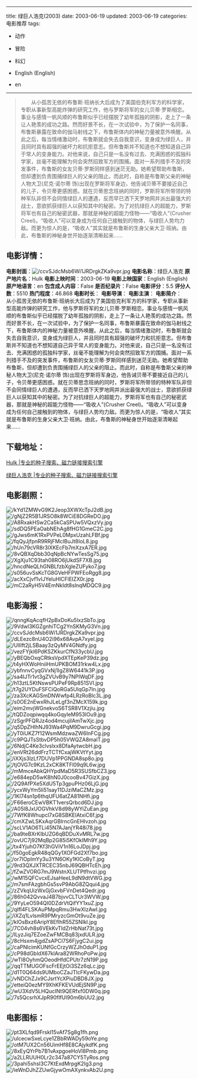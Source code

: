 
---
title: 绿巨人浩克(2003)
date: 2003-06-19
updated: 2003-06-19
categories: 电影推荐
tags:
- 动作
- 冒险
- 科幻

- English (English)
- en
---


> 　　从小孤苦无依的布鲁斯·班纳长大后成为了美国伯克利军方的科学家，专职从事新型高能炸弹的研究工作，他与罗斯将军的女儿贝蒂·罗斯相恋。事业与感情一帆风顺的布鲁斯似乎已经摆脱了幼年孤独的阴影，走上了一条让人艳羡的成功之路。然而好景不长，在一次试验中，为了保护一名同事，布鲁斯暴露在致命的伽马射线之下，布鲁斯体内的神秘力量被意外唤醒。从此之后，每当情绪激动时，布鲁斯就会失去自我意识，变身成为绿巨人，并且同时具有超强的破坏力和抗拒意志。但布鲁斯并不知道也不想知道自己异于常人的变身能力。对他来说，自己只是一名没有过去、充满困惑的孤独科学家，丝毫不能理解为何会突然招致军方的围捕。面对一系列措手不及的突发事件，布鲁斯的女友贝蒂·罗斯同样感到迷茫无助。她希望帮助布鲁斯，但却遭到负责围捕绿巨人的父亲的阻止。而此时，自称是布鲁斯父亲的神秘人物大卫(尼克·诺尔蒂 饰)出现在罗斯将军身边，他告诫贝蒂不要接近自己的儿子，令贝蒂更感困惑。就在贝蒂思念班纳的同时，罗斯将军所带领的特种军队非但不会同情绿巨人的遭遇，反而早已洒下天罗地网并派出最强大的战士，意欲抓获绿巨人以获知其中的秘密。为了对抗绿巨人的超能力，罗斯将军也有自己的秘密武器，那就是神秘的超能力怪物——“吸收人”(Crusher Creel)。“吸收人”可以变身成为任何自己接触到的物体，与绿巨人势均力敌。而更为惊人的是，“吸收人”其实就是布鲁斯的生身父亲大卫·班纳。由此，布鲁斯的神秘身世开始逐渐清晰起来……

## **电影详情**：

**电影封面**：<img src="https://image.tmdb.org/t/p/w200/ccvSJdcMsb6Wi1JRDrgkZKa9vpr.jpg" alt="/ccvSJdcMsb6Wi1JRDrgkZKa9vpr.jpg" title="/ccvSJdcMsb6Wi1JRDrgkZKa9vpr.jpg">
**电影名称**：绿巨人浩克
**原产地片名**：Hulk
**电影上映时间**：2003-06-19
**电影上映国家**：English (English)
**原产地语言**：en
**包含成人内容**：False
**是否纪录片**：False
**电影评分**：5.5
**评分人数**：5510
**热门程度**：46.868
**电影时长**：
**电影导演**：
**电影主演**：
**电影简介**：　　从小孤苦无依的布鲁斯·班纳长大后成为了美国伯克利军方的科学家，专职从事新型高能炸弹的研究工作，他与罗斯将军的女儿贝蒂·罗斯相恋。事业与感情一帆风顺的布鲁斯似乎已经摆脱了幼年孤独的阴影，走上了一条让人艳羡的成功之路。然而好景不长，在一次试验中，为了保护一名同事，布鲁斯暴露在致命的伽马射线之下，布鲁斯体内的神秘力量被意外唤醒。从此之后，每当情绪激动时，布鲁斯就会失去自我意识，变身成为绿巨人，并且同时具有超强的破坏力和抗拒意志。但布鲁斯并不知道也不想知道自己异于常人的变身能力。对他来说，自己只是一名没有过去、充满困惑的孤独科学家，丝毫不能理解为何会突然招致军方的围捕。面对一系列措手不及的突发事件，布鲁斯的女友贝蒂·罗斯同样感到迷茫无助。她希望帮助布鲁斯，但却遭到负责围捕绿巨人的父亲的阻止。而此时，自称是布鲁斯父亲的神秘人物大卫(尼克·诺尔蒂 饰)出现在罗斯将军身边，他告诫贝蒂不要接近自己的儿子，令贝蒂更感困惑。就在贝蒂思念班纳的同时，罗斯将军所带领的特种军队非但不会同情绿巨人的遭遇，反而早已洒下天罗地网并派出最强大的战士，意欲抓获绿巨人以获知其中的秘密。为了对抗绿巨人的超能力，罗斯将军也有自己的秘密武器，那就是神秘的超能力怪物——“吸收人”(Crusher Creel)。“吸收人”可以变身成为任何自己接触到的物体，与绿巨人势均力敌。而更为惊人的是，“吸收人”其实就是布鲁斯的生身父亲大卫·班纳。由此，布鲁斯的神秘身世开始逐渐清晰起来……

## **下载地址**：
[Hulk |专业的种子搜索、磁力链接搜索引擎](https://movie.amd794.com:2083/?search=Hulk&ordering=&mode=match_phrase&page_size=10&page=1)

[绿巨人浩克 |专业的种子搜索、磁力链接搜索引擎](https://movie.amd794.com:2083/?search=%E7%BB%BF%E5%B7%A8%E4%BA%BA%E6%B5%A9%E5%85%8B&ordering=&mode=match_phrase&page_size=10&page=1)
 

## **电影剧照**：
<img src="https://image.tmdb.org/t/p/original/kYd1ZMWvG9K2Jeop3XWXcTpJ2dB.jpg" alt="/kYd1ZMWvG9K2Jeop3XWXcTpJ2dB.jpg" title="/kYd1ZMWvG9K2Jeop3XWXcTpJ2dB.jpg"><img src="https://image.tmdb.org/t/p/original/gNjZ2R5B1JRSO8k8WCiE8DGReDO.jpg" alt="/gNjZ2R5B1JRSO8k8WCiE8DGReDO.jpg" title="/gNjZ2R5B1JRSO8k8WCiE8DGReDO.jpg"><img src="https://image.tmdb.org/t/p/original/A8RxakHSw2Ca5kCaSPUw5VQxzVy.jpg" alt="/A8RxakHSw2Ca5kCaSPUw5VQxzVy.jpg" title="/A8RxakHSw2Ca5kCaSPUw5VQxzVy.jpg"><img src="https://image.tmdb.org/t/p/original/sdDQ5PEaOabNEhAg8fHG1GmeC2C.jpg" alt="/sdDQ5PEaOabNEhAg8fHG1GmeC2C.jpg" title="/sdDQ5PEaOabNEhAg8fHG1GmeC2C.jpg"><img src="https://image.tmdb.org/t/p/original/gJws6mK1RxPVPeL0MpxUzahLFBf.jpg" alt="/gJws6mK1RxPVPeL0MpxUzahLFBf.jpg" title="/gJws6mK1RxPVPeL0MpxUzahLFBf.jpg"><img src="https://image.tmdb.org/t/p/original/fqQyJjfpnR9RRjFMcIBuJt8IoL8.jpg" alt="/fqQyJjfpnR9RRjFMcIBuJt8IoL8.jpg" title="/fqQyJjfpnR9RRjFMcIBuJt8IoL8.jpg"><img src="https://image.tmdb.org/t/p/original/hUn79cVR8r3lXKEcFb7mXzxA7ER.jpg" alt="/hUn79cVR8r3lXKEcFb7mXzxA7ER.jpg" title="/hUn79cVR8r3lXKEcFb7mXzxA7ER.jpg"><img src="https://image.tmdb.org/t/p/original/8vQBXqDbb30qNpBcNYwTesSg75.jpg" alt="/8vQBXqDbb30qNpBcNYwTesSg75.jpg" title="/8vQBXqDbb30qNpBcNYwTesSg75.jpg"><img src="https://image.tmdb.org/t/p/original/XgXju1C93tah08RO6jUkdSF7XB.jpg" alt="/XgXju1C93tah08RO6jUkdSF7XB.jpg" title="/XgXju1C93tah08RO6jUkdSF7XB.jpg"><img src="https://image.tmdb.org/t/p/original/hncdNeQLhGNBLfzbXgleZUFyko7.jpg" alt="/hncdNeQLhGNBLfzbXgleZUFyko7.jpg" title="/hncdNeQLhGNBLfzbXgleZUFyko7.jpg"><img src="https://image.tmdb.org/t/p/original/s056uvSsKcTG8GVeHFPWFEoRgg8.jpg" alt="/s056uvSsKcTG8GVeHFPWFEoRgg8.jpg" title="/s056uvSsKcTG8GVeHFPWFEoRgg8.jpg"><img src="https://image.tmdb.org/t/p/original/acXxCjvf1vIJYeluHlCFlEIZX0r.jpg" alt="/acXxCjvf1vIJYeluHlCFlEIZX0r.jpg" title="/acXxCjvf1vIJYeluHlCFlEIZX0r.jpg"><img src="https://image.tmdb.org/t/p/original/mC2aRyH5V4EmNkIdt8slnqMDQC9.jpg" alt="/mC2aRyH5V4EmNkIdt8slnqMDQC9.jpg" title="/mC2aRyH5V4EmNkIdt8slnqMDQC9.jpg">

## **电影海报**：
<img src="https://image.tmdb.org/t/p/original/qnngKqAcqfH2pBxDoKu5lxzSbTo.jpg" alt="/qnngKqAcqfH2pBxDoKu5lxzSbTo.jpg" title="/qnngKqAcqfH2pBxDoKu5lxzSbTo.jpg"><img src="https://image.tmdb.org/t/p/original/9Vdwl3KGZgnhiTCg2YnSKMyG3Vn.jpg" alt="/9Vdwl3KGZgnhiTCg2YnSKMyG3Vn.jpg" title="/9Vdwl3KGZgnhiTCg2YnSKMyG3Vn.jpg"><img src="https://image.tmdb.org/t/p/original/ccvSJdcMsb6Wi1JRDrgkZKa9vpr.jpg" alt="/ccvSJdcMsb6Wi1JRDrgkZKa9vpr.jpg" title="/ccvSJdcMsb6Wi1JRDrgkZKa9vpr.jpg"><img src="https://image.tmdb.org/t/p/original/dLEezc8nU4O2i96x68AvpA7xyel.jpg" alt="/dLEezc8nU4O2i96x68AvpA7xyel.jpg" title="/dLEezc8nU4O2i96x68AvpA7xyel.jpg"><img src="https://image.tmdb.org/t/p/original/UllIft2jLSBaay3zQyMV4GNdfy.jpg" alt="/UllIft2jLSBaay3zQyMV4GNdfy.jpg" title="/UllIft2jLSBaay3zQyMV4GNdfy.jpg"><img src="https://image.tmdb.org/t/p/original/vezFYjkl6PdKSZKkurCfN33ycbU.jpg" alt="/vezFYjkl6PdKSZKkurCfN33ycbU.jpg" title="/vezFYjkl6PdKSZKkurCfN33ycbU.jpg"><img src="https://image.tmdb.org/t/p/original/yBEQbOxqCRtksVpdXTEpKeP39dz.jpg" alt="/yBEQbOxqCRtksVpdXTEpKeP39dz.jpg" title="/yBEQbOxqCRtksVpdXTEpKeP39dz.jpg"><img src="https://image.tmdb.org/t/p/original/t4yHXWoHniiHmUPKBOM31rkw4Lx.jpg" alt="/t4yHXWoHniiHmUPKBOM31rkw4Lx.jpg" title="/t4yHXWoHniiHmUPKBOM31rkw4Lx.jpg"><img src="https://image.tmdb.org/t/p/original/ybfnnvCyqGVxNj1IgZ8W6441k3P.jpg" alt="/ybfnnvCyqGVxNj1IgZ8W6441k3P.jpg" title="/ybfnnvCyqGVxNj1IgZ8W6441k3P.jpg"><img src="https://image.tmdb.org/t/p/original/sa4IJTr1vt3gZVUvB9y7NPIWqDF.jpg" alt="/sa4IJTr1vt3gZVUvB9y7NPIWqDF.jpg" title="/sa4IJTr1vt3gZVUvB9y7NPIWqDF.jpg"><img src="https://image.tmdb.org/t/p/original/h13ztL5KtNswsPUPeF9Rp851SVI.jpg" alt="/h13ztL5KtNswsPUPeF9Rp851SVI.jpg" title="/h13ztL5KtNswsPUPeF9Rp851SVI.jpg"><img src="https://image.tmdb.org/t/p/original/t7g2UYDuFSFCiQoRGa5UlqGp7In.jpg" alt="/t7g2UYDuFSFCiQoRGa5UlqGp7In.jpg" title="/t7g2UYDuFSFCiQoRGa5UlqGp7In.jpg"><img src="https://image.tmdb.org/t/p/original/za3XcKAGSmDNWwfp4LRzRoBlc3L.jpg" alt="/za3XcKAGSmDNWwfp4LRzRoBlc3L.jpg" title="/za3XcKAGSmDNWwfp4LRzRoBlc3L.jpg"><img src="https://image.tmdb.org/t/p/original/s0OE2nEwxRhJLeLgf3nZMcX159k.jpg" alt="/s0OE2nEwxRhJLeLgf3nZMcX159k.jpg" title="/s0OE2nEwxRhJLeLgf3nZMcX159k.jpg"><img src="https://image.tmdb.org/t/p/original/eim2mvjWGnekvoS6TSR8V1Xzjiu.jpg" alt="/eim2mvjWGnekvoS6TSR8V1Xzjiu.jpg" title="/eim2mvjWGnekvoS6TSR8V1Xzjiu.jpg"><img src="https://image.tmdb.org/t/p/original/tQDZoqpiwqq4koGqyleM953IOu9.jpg" alt="/tQDZoqpiwqq4koGqyleM953IOu9.jpg" title="/tQDZoqpiwqq4koGqyleM953IOu9.jpg"><img src="https://image.tmdb.org/t/p/original/zSgrPFQRJz4od4mcujilAmTwXjc.jpg" alt="/zSgrPFQRJz4od4mcujilAmTwXjc.jpg" title="/zSgrPFQRJz4od4mcujilAmTwXjc.jpg"><img src="https://image.tmdb.org/t/p/original/q5DpZHIhNJ93Wa4PqM9DwruGcgi.jpg" alt="/q5DpZHIhNJ93Wa4PqM9DwruGcgi.jpg" title="/q5DpZHIhNJ93Wa4PqM9DwruGcgi.jpg"><img src="https://image.tmdb.org/t/p/original/yT0iUKZ7f12WsmMdzwaZW6InFCg.jpg" alt="/yT0iUKZ7f12WsmMdzwaZW6InFCg.jpg" title="/yT0iUKZ7f12WsmMdzwaZW6InFCg.jpg"><img src="https://image.tmdb.org/t/p/original/c9PQJTsStbvDP5h05VWQZA8malT.jpg" alt="/c9PQJTsStbvDP5h05VWQZA8malT.jpg" title="/c9PQJTsStbvDP5h05VWQZA8malT.jpg"><img src="https://image.tmdb.org/t/p/original/6NdjC4Ke3clvslxx8DfaAytwcbH.jpg" alt="/6NdjC4Ke3clvslxx8DfaAytwcbH.jpg" title="/6NdjC4Ke3clvslxx8DfaAytwcbH.jpg"><img src="https://image.tmdb.org/t/p/original/enVRt26ddFrzTCTfCxajWKVtYyt.jpg" alt="/enVRt26ddFrzTCTfCxajWKVtYyt.jpg" title="/enVRt26ddFrzTCTfCxajWKVtYyt.jpg"><img src="https://image.tmdb.org/t/p/original/iXXjs3lzLf7DUVp1PPGNDA8sp8o.jpg" alt="/iXXjs3lzLf7DUVp1PPGNDA8sp8o.jpg" title="/iXXjs3lzLf7DUVp1PPGNDA8sp8o.jpg"><img src="https://image.tmdb.org/t/p/original/tjOVG7c9KzL2xCK8KTFl09q9L6w.jpg" alt="/tjOVG7c9KzL2xCK8KTFl09q9L6w.jpg" title="/tjOVG7c9KzL2xCK8KTFl09q9L6w.jpg"><img src="https://image.tmdb.org/t/p/original/mMmceAbkQHYpdMaD5R3SUSfbCZ3.jpg" alt="/mMmceAbkQHYpdMaD5R3SUSfbCZ3.jpg" title="/mMmceAbkQHYpdMaD5R3SUSfbCZ3.jpg"><img src="https://image.tmdb.org/t/p/original/e684epD5wK8hN0J0cooBv47GizX.jpg" alt="/e684epD5wK8hN0J0cooBv47GizX.jpg" title="/e684epD5wK8hN0J0cooBv47GizX.jpg"><img src="https://image.tmdb.org/t/p/original/2Q9AfPXe5XdU5Tp3gpuPHz06LjG.jpg" alt="/2Q9AfPXe5XdU5Tp3gpuPHz06LjG.jpg" title="/2Q9AfPXe5XdU5Tp3gpuPHz06LjG.jpg"><img src="https://image.tmdb.org/t/p/original/ycxWyYm5li51say11DJziMaCZMz.jpg" alt="/ycxWyYm5li51say11DJziMaCZMz.jpg" title="/ycxWyYm5li51say11DJziMaCZMz.jpg"><img src="https://image.tmdb.org/t/p/original/1Kl74sn1p6thqUFU6atZA81NHfi.jpg" alt="/1Kl74sn1p6thqUFU6atZA81NHfi.jpg" title="/1Kl74sn1p6thqUFU6atZA81NHfi.jpg"><img src="https://image.tmdb.org/t/p/original/F66eroCEwVBKT1versQrbcd6DJ.jpg" alt="/F66eroCEwVBKT1versQrbcd6DJ.jpg" title="/F66eroCEwVBKT1versQrbcd6DJ.jpg"><img src="https://image.tmdb.org/t/p/original/A05l8JxUOGVhkV8d98yWYiZuEan.jpg" alt="/A05l8JxUOGVhkV8d98yWYiZuEan.jpg" title="/A05l8JxUOGVhkV8d98yWYiZuEan.jpg"><img src="https://image.tmdb.org/t/p/original/7WfK8Whupcl7xG8SBKEIAtxiC6f.jpg" alt="/7WfK8Whupcl7xG8SBKEIAtxiC6f.jpg" title="/7WfK8Whupcl7xG8SBKEIAtxiC6f.jpg"><img src="https://image.tmdb.org/t/p/original/cmXZwLSKxAqrGBlrncGnEHIvzoh.jpg" alt="/cmXZwLSKxAqrGBlrncGnEHIvzoh.jpg" title="/cmXZwLSKxAqrGBlrncGnEHIvzoh.jpg"><img src="https://image.tmdb.org/t/p/original/scLV1AO6TLi45N7AJanjYR48i78.jpg" alt="/scLV1AO6TLi45N7AJanjYR48i78.jpg" title="/scLV1AO6TLi45N7AJanjYR48i78.jpg"><img src="https://image.tmdb.org/t/p/original/ba9teBXrKIbUZG6qBDDuXvMRL7w.jpg" alt="/ba9teBXrKIbUZG6qBDDuXvMRL7w.jpg" title="/ba9teBXrKIbUZG6qBDDuXvMRL7w.jpg"><img src="https://image.tmdb.org/t/p/original/ovUC7j92MqBp2G85i5KfOkIMh9Y.jpg" alt="/ovUC7j92MqBp2G85i5KfOkIMh9Y.jpg" title="/ovUC7j92MqBp2G85i5KfOkIMh9Y.jpg"><img src="https://image.tmdb.org/t/p/original/tx4YjuhO7Kf3hGViV1n16LoJDpj.jpg" alt="/tx4YjuhO7Kf3hGViV1n16LoJDpj.jpg" title="/tx4YjuhO7Kf3hGViV1n16LoJDpj.jpg"><img src="https://image.tmdb.org/t/p/original/f50goEgkR48qQGy1XOFGd2Xf7bo.jpg" alt="/f50goEgkR48qQGy1XOFGd2Xf7bo.jpg" title="/f50goEgkR48qQGy1XOFGd2Xf7bo.jpg"><img src="https://image.tmdb.org/t/p/original/or7IOpImYy3u3YN6OKy1KlCoByT.jpg" alt="/or7IOpImYy3u3YN6OKy1KlCoByT.jpg" title="/or7IOpImYy3u3YN6OKy1KlCoByT.jpg"><img src="https://image.tmdb.org/t/p/original/9rd3QXJXTRCEC35nbJ69QBHTcEh.jpg" alt="/9rd3QXJXTRCEC35nbJ69QBHTcEh.jpg" title="/9rd3QXJXTRCEC35nbJ69QBHTcEh.jpg"><img src="https://image.tmdb.org/t/p/original/fZwZVORG7mJ9WstnXLUTPtfhvzi.jpg" alt="/fZwZVORG7mJ9WstnXLUTPtfhvzi.jpg" title="/fZwZVORG7mJ9WstnXLUTPtfhvzi.jpg"><img src="https://image.tmdb.org/t/p/original/wM15QFCvcxEJsaHeeL9dN9dtVWG.jpg" alt="/wM15QFCvcxEJsaHeeL9dN9dtVWG.jpg" title="/wM15QFCvcxEJsaHeeL9dN9dtVWG.jpg"><img src="https://image.tmdb.org/t/p/original/m7smFAzgbhGs5svP9AbG8ZQqui4.jpg" alt="/m7smFAzgbhGs5svP9AbG8ZQqui4.jpg" title="/m7smFAzgbhGs5svP9AbG8ZQqui4.jpg"><img src="https://image.tmdb.org/t/p/original/zZVkqUizWxGjGxvbFVnDet4Qedr.jpg" alt="/zZVkqUizWxGjGxvbFVnDet4Qedr.jpg" title="/zZVkqUizWxGjGxvbFVnDet4Qedr.jpg"><img src="https://image.tmdb.org/t/p/original/86h042QvvaJ4B7bjvvCLTUr3WVW.jpg" alt="/86h042QvvaJ4B7bjvvCLTUr3WVW.jpg" title="/86h042QvvaJ4B7bjvvCLTUr3WVW.jpg"><img src="https://image.tmdb.org/t/p/original/9YyLeO594QI0DZdrVtQifYY1xuZ.jpg" alt="/9YyLeO594QI0DZdrVtQifYY1xuZ.jpg" title="/9YyLeO594QI0DZdrVtQifYY1xuZ.jpg"><img src="https://image.tmdb.org/t/p/original/qIfI4FLSKAuPMpqRmu3HwXIzAwI.jpg" alt="/qIfI4FLSKAuPMpqRmu3HwXIzAwI.jpg" title="/qIfI4FLSKAuPMpqRmu3HwXIzAwI.jpg"><img src="https://image.tmdb.org/t/p/original/iXZq1LvlsmR9PMryzcGmOt9vuZe.jpg" alt="/iXZq1LvlsmR9PMryzcGmOt9vuZe.jpg" title="/iXZq1LvlsmR9PMryzcGmOt9vuZe.jpg"><img src="https://image.tmdb.org/t/p/original/klOsBxz6AripY8EflhR55ZSNIkl.jpg" alt="/klOsBxz6AripY8EflhR55ZSNIkl.jpg" title="/klOsBxz6AripY8EflhR55ZSNIkl.jpg"><img src="https://image.tmdb.org/t/p/original/7C04vh8s6VEkKvTIdZrHbNat73t.jpg" alt="/7C04vh8s6VEkKvTIdZrHbNat73t.jpg" title="/7C04vh8s6VEkKvTIdZrHbNat73t.jpg"><img src="https://image.tmdb.org/t/p/original/lLyzJiq7EZoeZwFMCBq83jxdULR.jpg" alt="/lLyzJiq7EZoeZwFMCBq83jxdULR.jpg" title="/lLyzJiq7EZoeZwFMCBq83jxdULR.jpg"><img src="https://image.tmdb.org/t/p/original/8cHsxm4jgdZsAPCl7S6FjygC2ui.jpg" alt="/8cHsxm4jgdZsAPCl7S6FjygC2ui.jpg" title="/8cHsxm4jgdZsAPCl7S6FjygC2ui.jpg"><img src="https://image.tmdb.org/t/p/original/caPNlcimKUNfGcCrzyWZJhOduP1.jpg" alt="/caPNlcimKUNfGcCrzyWZJhOduP1.jpg" title="/caPNlcimKUNfGcCrzyWZJhOduP1.jpg"><img src="https://image.tmdb.org/t/p/original/cP98dGbldX67klAra82WRhoPoPw.jpg" alt="/cP98dGbldX67klAra82WRhoPoPw.jpg" title="/cP98dGbldX67klAra82WRhoPoPw.jpg"><img src="https://image.tmdb.org/t/p/original/wTl8OyhmQOeodHfdCPUtr7zN19P.jpg" alt="/wTl8OyhmQOeodHfdCPUtr7zN19P.jpg" title="/wTl8OyhmQOeodHfdCPUtr7zN19P.jpg"><img src="https://image.tmdb.org/t/p/original/qqTTMUGOFscFrEEjtOi3SZz6qLc.jpg" alt="/qqTTMUGOFscFrEEjtOi3SZz6qLc.jpg" title="/qqTTMUGOFscFrEEjtOi3SZz6qLc.jpg"><img src="https://image.tmdb.org/t/p/original/d1T0Q64ds9UMboCZaJTlcFKywDa.jpg" alt="/d1T0Q64ds9UMboCZaJTlcFKywDa.jpg" title="/d1T0Q64ds9UMboCZaJTlcFKywDa.jpg"><img src="https://image.tmdb.org/t/p/original/vNDChZJx9CJsrtYcXPiuDBD8JX.jpg" alt="/vNDChZJx9CJsrtYcXPiuDBD8JX.jpg" title="/vNDChZJx9CJsrtYcXPiuDBD8JX.jpg"><img src="https://image.tmdb.org/t/p/original/etteiQ0ezMY9XhKFKEVUdEjSN9P.jpg" alt="/etteiQ0ezMY9XhKFKEVUdEjSN9P.jpg" title="/etteiQ0ezMY9XhKFKEVUdEjSN9P.jpg"><img src="https://image.tmdb.org/t/p/original/wU3XdV5LHQucINt9QERfxf0DW0q.jpg" alt="/wU3XdV5LHQucINt9QERfxf0DW0q.jpg" title="/wU3XdV5LHQucINt9QERfxf0DW0q.jpg"><img src="https://image.tmdb.org/t/p/original/7s5QcsrhXJpR90fIfUI90m6bUU2.jpg" alt="/7s5QcsrhXJpR90fIfUI90m6bUU2.jpg" title="/7s5QcsrhXJpR90fIfUI90m6bUU2.jpg">

## **电影图标**：
<img src="https://image.tmdb.org/t/p/original/pt3XLfqd9FrskI15vAf7Sg8g1fh.png" alt="/pt3XLfqd9FrskI15vAf7Sg8g1fh.png" title="/pt3XLfqd9FrskI15vAf7Sg8g1fh.png"><img src="https://image.tmdb.org/t/p/original/ulcecwSxeLcye1ZBbRWADy59oYe.png" alt="/ulcecwSxeLcye1ZBbRWADy59oYe.png" title="/ulcecwSxeLcye1ZBbRWADy59oYe.png"><img src="https://image.tmdb.org/t/p/original/otM7UX2Cn56UimHf8E8CAjykdfK.png" alt="/otM7UX2Cn56UimHf8E8CAjykdfK.png" title="/otM7UX2Cn56UimHf8E8CAjykdfK.png"><img src="https://image.tmdb.org/t/p/original/8xEyQYrPb7B1vAxpgoeHoVl8Pmb.png" alt="/8xEyQYrPb7B1vAxpgoeHoVl8Pmb.png" title="/8xEyQYrPb7B1vAxpgoeHoVl8Pmb.png"><img src="https://image.tmdb.org/t/p/original/a2LLRUUH0Lr2c347a87CY5TyRos.png" alt="/a2LLRUUH0Lr2c347a87CY5TyRos.png" title="/a2LLRUUH0Lr2c347a87CY5TyRos.png"><img src="https://image.tmdb.org/t/p/original/3pahi5shsI3C7KtExdMrpgK2Ig3.png" alt="/3pahi5shsI3C7KtExdMrpgK2Ig3.png" title="/3pahi5shsI3C7KtExdMrpgK2Ig3.png"><img src="https://image.tmdb.org/t/p/original/ieWnDJhZZUwGjywOmAXynkvAb2U.png" alt="/ieWnDJhZZUwGjywOmAXynkvAb2U.png" title="/ieWnDJhZZUwGjywOmAXynkvAb2U.png">
